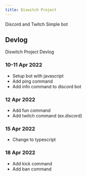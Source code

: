 ```yaml
---
title: Diswitch Project
---
```


Discord and Twitch Simple bot

## Devlog

Diswitch Project Devlog

### 10-11 Apr 2022

- Setup bot with javascript
- Add ping command
- Add info command to discord bot

### 12 Apr 2022

- Add fun command
- Add twitch command (ex.discord)

### 15 Apr 2022

- Change to typescript

### 18 Apr 2022

- Add kick command
- Add ban command
